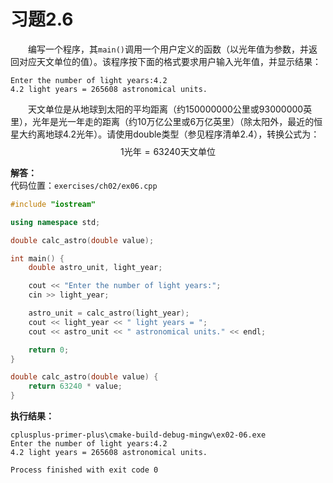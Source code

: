 # 习题2.6

&emsp;&emsp;编写一个程序，其`main()`调用一个用户定义的函数（以光年值为参数，并返回对应天文单位的值）。该程序按下面的格式要求用户输入光年值，并显示结果：
```
Enter the number of light years:4.2
4.2 light years = 265608 astronomical units.
```
&emsp;&emsp;天文单位是从地球到太阳的平均距离（约150000000公里或93000000英里），光年是光一年走的距离（约10万亿公里或6万亿英里）（除太阳外，最近的恒星大约离地球4.2光年）。请使用double类型（参见程序清单2.4），转换公式为：
$$
1 \text{光年}=63240 \text{天文单位}
$$

**解答：**  
代码位置：`exercises/ch02/ex06.cpp`
```c++
#include "iostream"

using namespace std;

double calc_astro(double value);

int main() {
    double astro_unit, light_year;

    cout << "Enter the number of light years:";
    cin >> light_year;

    astro_unit = calc_astro(light_year);
    cout << light_year << " light years = ";
    cout << astro_unit << " astronomical units." << endl;

    return 0;
}

double calc_astro(double value) {
    return 63240 * value;
}
```

**执行结果：**  
```
cplusplus-primer-plus\cmake-build-debug-mingw\ex02-06.exe
Enter the number of light years:4.2
4.2 light years = 265608 astronomical units.

Process finished with exit code 0
```